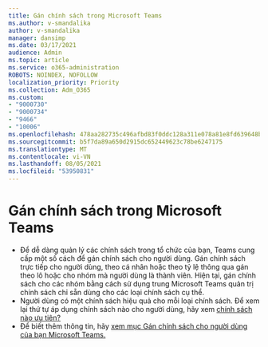 ```yaml
---
title: Gán chính sách trong Microsoft Teams
ms.author: v-smandalika
author: v-smandalika
manager: dansimp
ms.date: 03/17/2021
audience: Admin
ms.topic: article
ms.service: o365-administration
ROBOTS: NOINDEX, NOFOLLOW
localization_priority: Priority
ms.collection: Adm_O365
ms.custom:
- "9000730"
- "9000734"
- "9466"
- "10006"
ms.openlocfilehash: 478aa282735c496afbd83f0ddc128a311e078a81e8fd639648b90a815b14c79c
ms.sourcegitcommit: b5f7da89a650d2915dc652449623c78be6247175
ms.translationtype: MT
ms.contentlocale: vi-VN
ms.lasthandoff: 08/05/2021
ms.locfileid: "53950831"
---
```

# <a name="assign-policies-in-microsoft-teams"></a>Gán chính sách trong Microsoft Teams

- Để dễ dàng quản lý các chính sách trong tổ chức của bạn, Teams cung cấp một số cách để gán chính sách cho người dùng. Gán chính sách trực tiếp cho người dùng, theo cá nhân hoặc theo tỷ lệ thông qua gán theo lô hoặc cho nhóm mà người dùng là thành viên.  Hiện tại, gán chính sách cho các nhóm bằng cách sử dụng trung Microsoft Teams quản trị chính sách chỉ sẵn dùng cho các loại chính sách cụ thể. 
- Người dùng có một chính sách hiệu quả cho mỗi loại chính sách. Để xem lại thứ tự áp dụng chính sách nào cho người dùng, hãy xem [chính sách nào ưu tiên?](https://docs.microsoft.com/microsoftteams/assign-policies#which-policy-takes-precedence)
- Để biết thêm thông tin, hãy [xem mục Gán chính sách cho người dùng của bạn Microsoft Teams.](https://docs.microsoft.com/microsoftteams/assign-policies)

